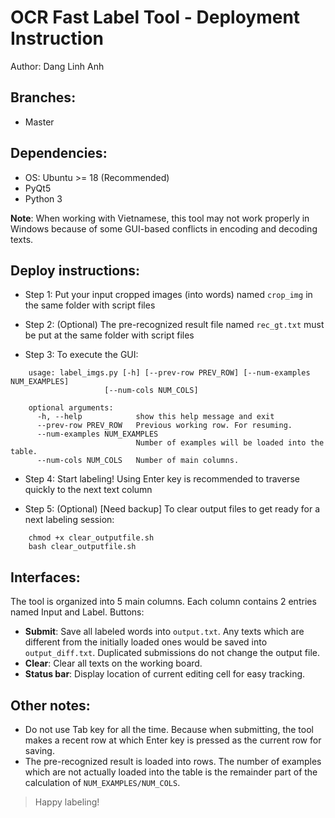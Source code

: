 # OCR Fast Label Tool - Deployment Instruction

Author: Dang Linh Anh

## Branches:

- Master
## Dependencies:

- OS: Ubuntu >= 18 (Recommended)
- PyQt5
- Python 3

<b>Note</b>: When working with Vietnamese, this tool may not work properly in Windows because of some GUI-based conflicts in encoding and decoding texts. 

## Deploy instructions: 

- Step 1: Put your input cropped images (into words) named `crop_img` in the same folder with script files

- Step 2: (Optional) The pre-recognized result file named `rec_gt.txt` must be put at the same folder with script files

- Step 3: To execute the GUI:

```
    usage: label_imgs.py [-h] [--prev-row PREV_ROW] [--num-examples NUM_EXAMPLES]
                     [--num-cols NUM_COLS]

    optional arguments:
      -h, --help            show this help message and exit
      --prev-row PREV_ROW   Previous working row. For resuming.
      --num-examples NUM_EXAMPLES
                            Number of examples will be loaded into the table.
      --num-cols NUM_COLS   Number of main columns.
```    
 

- Step 4: Start labeling! Using Enter key is recommended to traverse quickly to the next text column

- Step 5: (Optional) [Need backup] To clear output files to get ready for a next labeling session:

```
    chmod +x clear_outputfile.sh
    bash clear_outputfile.sh
```    
 

## Interfaces:

The tool is organized into 5 main columns. Each column contains 2 entries named Input and Label.
Buttons: 
- **Submit**: Save all labeled words into `output.txt`. Any texts which are different from the initially loaded ones would be saved into `output_diff.txt`. Duplicated submissions do not change the output file.
- **Clear**: Clear all texts on the working board.
- **Status bar**: Display location of current editing cell for easy tracking.

## Other notes:
- Do not use Tab key for all the time. Because when submitting, the tool makes a recent row at which Enter key is pressed as the current row for saving.
- The pre-recognized result is loaded into rows. The number of examples which are not actually loaded into the table is the remainder part of the calculation of `NUM_EXAMPLES/NUM_COLS`.


> Happy labeling!
